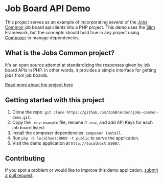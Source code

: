 # Job Board API Demo

This project serves as an example of incorporating several of the
[Jobs Common](https://github.com/JobBrander/jobs-common) 
job board api clients into a PHP project. This
demo uses the [Slim](http://www.slimframework.com/) Framework, 
but the concepts should hold true in any project using 
[Composer](https://getcomposer.org/) to manage dependencies.

## What is the Jobs Common project?

It's an open source attempt at standardizing the responses
given by job board APIs in PHP. In other words, it provides
a simple interface for getting jobs from job boards.

[Read more about the project here](http://www.jobapis.com/)

## Getting started with this project

1. Clone the repo: `git clone https://github.com/JobBrander/jobs-common-demo.git`.
2. Copy the `.env.example` file, rename it `.env`, and add API Keys for each job board listed.
3. Install the composer dependencies: `composer install`.
4. Run `php -S localhost:8000 -t public` to serve the application.
5. Visit the demo application at `http://localhost:8000/`.

## Contributing
If you spot a problem or would like to improve this demo application, [submit a pull request](https://github.com/JobBrander/jobs-common-demo/pulls).

